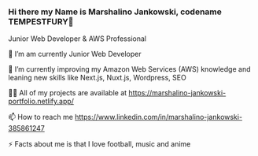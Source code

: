### Hi there my Name is Marshalino Jankowski, codename TEMPESTFURY👋

Junior Web Developer & AWS Professional

🔭 I’m am currently Junior Web Developer

🌱 I’m currently improving my Amazon Web Services (AWS) knowledge and leaning new skills like Next.js, Nuxt.js, Wordpress, SEO

👨‍💻 All of my projects are available at https://marshalino-jankowski-portfolio.netlify.app/

📫 How to reach me https://www.linkedin.com/in/marshalino-jankowski-385861247

⚡ Facts about me is that I love football, music and anime
